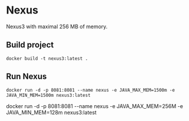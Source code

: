 # Nexus

Nexus3 with maximal 256 MB of memory.

## Build project

```
docker build -t nexus3:latest .
```

## Run Nexus
```
docker run -d -p 8081:8081 --name nexus -e JAVA_MAX_MEM=1500m -e JAVA_MIN_MEM=1500m nexus3:latest
```

docker run -d -p 8081:8081 --name nexus -e JAVA_MAX_MEM=256M -e JAVA_MIN_MEM=128m nexus3:latest